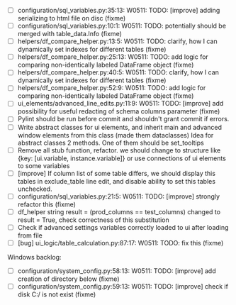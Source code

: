 * [ ] configuration/sql_variables.py:35:13: W0511: TODO: [improve] adding serializing to html file on disc (fixme)
* [ ] configuration/sql_variables.py:10:1: W0511: TODO: potentially should be merged with table_data.Info (fixme)
* [ ] helpers/df_compare_helper.py:13:5: W0511: TODO: clarify, how I can dynamically set indexes for different tables (fixme)
* [ ] helpers/df_compare_helper.py:25:13: W0511: TODO: add logic for comparing non-identically labeled DataFrame object (fixme)
* [ ] helpers/df_compare_helper.py:40:5: W0511: TODO: clarify, how I can dynamically set indexes for different tables (fixme)
* [ ] helpers/df_compare_helper.py:52:9: W0511: TODO: add logic for comparing non-identically labeled DataFrame object (fixme)
* [ ] ui_elements/advanced_line_edits.py:11:9: W0511: TODO: [improve] add possibility for useful redacting of schema columns parameter (fixme)
* [ ] Pylint should be run before commit and shouldn't grant commit if errors. 
* [ ] Write abstract classes for ui elements, and inherit main and advanced window elements from this class (made them dataclasses)
Idea for abstract classes 2 methods. One of them should be set_tooltips
* [ ] Remove all stub function, refactor.
we should change to structure like {key: [ui.variable, instance.variable]} or use connections of ui elements to some variables
* [ ] [improve] If column list of some table differs, we should display this tables in exclude_table line edit, and disable ability to
set this tables unchecked.
* [ ] configuration/sql_variables.py:21:5: W0511: TODO: [improve] strongly refactor this (fixme)
* [ ] df_helper string result = (prod_columns == test_columns) changed to result = True, check correctness of this
substitution
* [ ] Check if advanced settings variables correctly loaded to ui after loading from file
* [ ] [bug] ui_logic/table_calculation.py:87:17: W0511: TODO: fix this (fixme)

Windows backlog:

* [ ] configuration/system_config.py:58:13: W0511: TODO: [improve] add creation of directory below (fixme)
* [ ] configuration/system_config.py:59:13: W0511: TODO: [improve] check if disk C:/ is not exist (fixme)